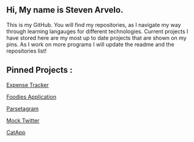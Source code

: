 ## Hi, My name is Steven Arvelo.

This is my GitHub. You will find my repositories, as I navigate my way through learning langauges for different technologies. 
Current projects I have stored here are my most up to date projects that are shown on my pins. 
As I work on more programs I will update the readme and the repositories list!

## Pinned Projects :

[Expense Tracker](https://github.com/Sarve002/ExpenseWebApp)

[Foodies Application](https://github.com/Sarve002/FoodRecipes101-Foodies)

[Parsetagram](https://github.com/Sarve002/Instagram)

[Mock Twitter](https://github.com/Sarve002/Twitter)

[CatApp](https://github.com/Sarve002/catApp)
